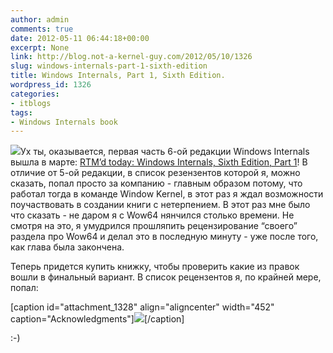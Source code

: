 ```yaml
---
author: admin
comments: true
date: 2012-05-11 06:44:18+00:00
excerpt: None
link: http://blog.not-a-kernel-guy.com/2012/05/10/1326
slug: windows-internals-part-1-sixth-edition
title: Windows Internals, Part 1, Sixth Edition.
wordpress_id: 1326
categories:
- itblogs
tags:
- Windows Internals book
---
```


[![](http://blog.not-a-kernel-guy.com/wp-content/uploads/2012/05/windows_internals_6_part1.jpg)](http://blogs.msdn.com/b/microsoft_press/archive/2012/03/14/rtm-d-today-windows-internals-sixth-edition-part-1.aspx)Ух ты, оказывается, первая часть 6-ой редакции Windows Internals вышла в марте: [RTM’d today: Windows Internals, Sixth Edition, Part 1](http://blogs.msdn.com/b/microsoft_press/archive/2012/03/14/rtm-d-today-windows-internals-sixth-edition-part-1.aspx)! В отличие от 5-ой редакции, в список резензентов которой я, можно сказать, попал просто за компанию - главным образом потому, что работал тогда в команде Window Kernel, в этот раз я ждал возможности поучаствовать в создании книги с нетерпением. В этот раз мне было что сказать - не даром я с Wow64 нянчился столько времени. Не смотря на это, я умудрился прошляпить рецензирование “своего” раздела про Wow64 и делал это в последную минуту - уже после того, как глава была закончена.

Теперь придется купить книжку, чтобы проверить какие из правок вошли в финальный вариант. В список рецензентов я, по крайней мере, попал:

[caption id="attachment_1328" align="aligncenter" width="452" caption="Acknowledgments"][![](http://blog.not-a-kernel-guy.com/wp-content/uploads/2012/05/windows_internals_acknowledgments.jpg)](http://blog.not-a-kernel-guy.com/wp-content/uploads/2012/05/windows_internals_acknowledgments.jpg)[/caption]

:-)
